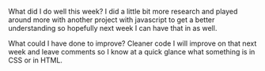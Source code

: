 What did I do well this week?
I did a little bit more research and played around more with another project with javascript to get a better understanding so hopefully next week I can have that in as well.

What could I have done to improve?
Cleaner code I will improve on that next week and leave comments so I know at a quick glance what something is in CSS or in HTML. 
